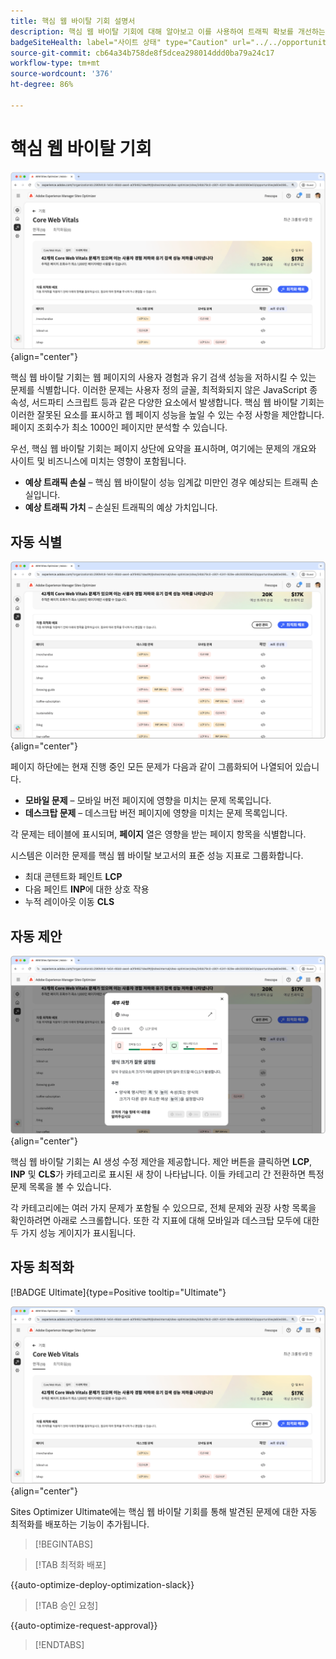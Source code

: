 ```yaml
---
title: 핵심 웹 바이탈 기회 설명서
description: 핵심 웹 바이탈 기회에 대해 알아보고 이를 사용하여 트래픽 확보를 개선하는 방법을 알아봅니다.
badgeSiteHealth: label="사이트 상태" type="Caution" url="../../opportunity-types/site-health.md" tooltip="사이트 상태"
source-git-commit: cb64a34b758de8f5dcea298014ddd0ba79a24c17
workflow-type: tm+mt
source-wordcount: '376'
ht-degree: 86%

---
```



# 핵심 웹 바이탈 기회

![핵심 웹 바이탈 기회](./assets/core-web-vitals/hero.png){align="center"}

핵심 웹 바이탈 기회는 웹 페이지의 사용자 경험과 유기 검색 성능을 저하시킬 수 있는 문제를 식별합니다. 이러한 문제는 사용자 정의 글꼴, 최적화되지 않은 JavaScript 종속성, 서드파티 스크립트 등과 같은 다양한 요소에서 발생합니다. 핵심 웹 바이탈 기회는 이러한 잘못된 요소를 표시하고 웹 페이지 성능을 높일 수 있는 수정 사항을 제안합니다. 페이지 조회수가 최소 1000인 페이지만 분석할 수 있습니다.

우선, 핵심 웹 바이탈 기회는 페이지 상단에 요약을 표시하며, 여기에는 문제의 개요와 사이트 및 비즈니스에 미치는 영향이 포함됩니다.

* **예상 트래픽 손실** – 핵심 웹 바이탈이 성능 임계값 미만인 경우 예상되는 트래픽 손실입니다.
* **예상 트래픽 가치** – 손실된 트래픽의 예상 가치입니다.

## 자동 식별

![핵심 웹 바이탈 자동 식별](./assets/core-web-vitals/auto-identify.png){align="center"}

페이지 하단에는 현재 진행 중인 모든 문제가 다음과 같이 그룹화되어 나열되어 있습니다.

* **모바일 문제** – 모바일 버전 페이지에 영향을 미치는 문제 목록입니다.
* **데스크탑 문제** – 데스크탑 버전 페이지에 영향을 미치는 문제 목록입니다.

각 문제는 테이블에 표시되며, **페이지** 열은 영향을 받는 페이지 항목을 식별합니다.

시스템은 이러한 문제를 핵심 웹 바이탈 보고서의 표준 성능 지표로 그룹화합니다.

* 최대 콘텐트화 페인트 **LCP**
* 다음 페인트 **INP**&#x200B;에 대한 상호 작용
* 누적 레이아웃 이동 **CLS**

## 자동 제안

![핵심 웹 바이탈 기회 자동 제안](./assets/core-web-vitals/auto-suggest.png){align="center"}

핵심 웹 바이탈 기회는 AI 생성 수정 제안을 제공합니다. 제안 버튼을 클릭하면 **LCP**, **INP** 및 **CLS**&#x200B;가 카테고리로 표시된 새 창이 나타납니다. 이들 카테고리 간 전환하면 특정 문제 목록을 볼 수 있습니다.

각 카테고리에는 여러 가지 문제가 포함될 수 있으므로, 전체 문제와 권장 사항 목록을 확인하려면 아래로 스크롤합니다.  또한 각 지표에 대해 모바일과 데스크탑 모두에 대한 두 가지 성능 게이지가 표시됩니다.

## 자동 최적화

[!BADGE Ultimate]{type=Positive tooltip="Ultimate"}

![핵심 웹 바이탈 기회 자동 최적화](./assets/core-web-vitals/auto-optimize.png){align="center"}

Sites Optimizer Ultimate에는 핵심 웹 바이탈 기회를 통해 발견된 문제에 대한 자동 최적화를 배포하는 기능이 추가됩니다. <!--- TBD-need more in-depth and opportunity specific information here. What does the auto-optimization do?-->

>[!BEGINTABS]

>[!TAB 최적화 배포]

{{auto-optimize-deploy-optimization-slack}}

>[!TAB 승인 요청]

{{auto-optimize-request-approval}}

>[!ENDTABS]

